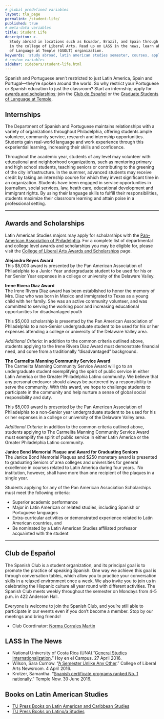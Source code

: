 ```yaml
---
# global predefined variables
layout: tla_page
permalink: /student-life/
published: true
# meta-data variables
title: Student Life
description: >-
  Study abroad in locations such as Ecuador, Brazil, and Spain through Temple University’s Latin American Studies program
  in the college of Liberal Arts. Read up on LASS in the news, learn about awards and scholarships, and our Graduate Students
  of Language at Temple (GSOLT) organization.
keywords: 'study abroad, latin american studies semester, courses, application, spain, awards and scholarships, GSOLT'
# custom variables
sidebar: sidebars/student-life.html
---
```

Spanish and Portuguese aren’t restricted to just Latin America, Spain and Portugal—they’re spoken around the world. So why restrict your Portuguese or Spanish education to just the classroom? Start an internship; apply for [awards and scholarships](#awards-and-scholarships); join the [Club de Español](#club-de-español) or the [Graduate Students of Language at Temple](#graduate-students-of-language-at-temple-gsolt).

## Internships
The Department of Spanish and Portuguese maintains relationships with a variety of organizations throughout Philadelphia, offering students ample volunteer, community service, research and internship opportunities. Students gain real-world language and work experience through this experiential learning, increasing their skills and confidence.

Throughout the academic year, students of any level may volunteer with educational and neighborhood organizations, such as mentoring primary and high school students, teaching seniors or contributing to the greening of the city infrastructure. In the summer, advanced students may receive credit by taking an internship course for which they invest significant time in an organization. Students have been engaged in service opportunities in journalism, social services, law, heath care, educational development and immigrant rights. By using their language skills to fulfill their responsibilities, students maximize their classroom learning and attain poise in a professional setting.

___

## Awards and Scholarships
Latin American Studies majors may apply for scholarships with the [Pan-American Association of Philadelphia](https://www.panamphilly.org/programs/scholarships). For a complete list of departmental and college level awards and scholarships you may be eligible for, please visit the [College of Liberal Arts Awards and Scholarships](https://liberalarts.temple.edu/about-us/resources/awards-and-scholarships?field_awards_department_nid=4579&field_awards_academics_class_value=All) page.

**Alejandro Reyes Award**<br>
This $5,000 award is presented by the Pan American Association of Philadelphia to a Junior Year undergraduate student to be used for his or her Senior Year expenses in a college or university of the Delaware Valley.

**Irene Rivera Diaz Award**<br>
The Irene Rivera Diaz award has been established to honor the memory of Mrs. Diaz who was born in Mexico and immigrated to Texas as a young child with her family. She was an active community volunteer, and was committed to serving the working poor and increasing educational opportunities for disadvantaged youth

This $5,000 scholarship is presented by the Pan American Association of Philadelphia to a non-Senior undergraduate student to be used for his or her expenses attending a college or university of the Delaware Valley area.

_Additional Criteria:_ in addition to the common criteria outlined above, students applying to the Irene Rivera Diaz Award must demonstrate financial need, and come from a traditionally “disadvantaged” background.

**The Carmelita Manning Community Service Award**<br>
The Carmelita Manning Community Service Award will go to an undergraduate student exemplifying the spirit of public service in either Latin America or the Greater Philadelphia Latino community.   We believe that any personal endeavor should always be partnered by a responsibility to serve the community.  With this award, we hope to challenge students to participate in the community and help nurture a sense of global social responsibility and duty.

This $5,000 award is presented by the Pan American Association of Philadelphia to a non-Senior year undergraduate student to be used for his or her expenses in a college or university of the Delaware Valley area.

_Additional Criteria:_ in addition to the common criteria outlined above, students applying to The Carmelita Manning Community Service Award must exemplify the spirit of public service in either Latin America or the Greater Philadelphia Latino community.

**Janice Bond Memorial Plaque and Award for Graduating Seniors**<br>
The Janice Bond Memorial Plaques and $250 monetary award is presented to graduating Seniors of area colleges and universities for general excellence in courses related to Latin America during four years.  No institution, however, shall have more than one recipient of the plaques in a single year.

Students applying for any of the Pan American Association Scholarships must meet the following criteria:

- Superior academic performance
- Major in Latin American or related studies, including Spanish or Portuguese languages
- Extra-curricular activities or demonstrated experience related to Latin American countries, and
- Be nominated by a Latin American Studies affiliated professor acquainted with the student

___

## Club de Español
The Spanish Club is a student organization, and its principal goal is to promote the practice of speaking Spanish. One way we achieve this goal is through conversation tables, which allow you to practice your conversation skills in a relaxed environment once a week. We also invite you to join us in celebrating the Hispanic culture all year round with different activities. The Spanish Club meets weekly throughout the semester on Mondays from 4-5 p.m. in 422 Anderson Hall.

Everyone is welcome to join the Spanish Club, and you’re still able to participate in our events even if you don’t become a member. Stop by our meetings and bring friends!
- Club Coordinator: [Norma Corrales Martin](mailto:ncm@temple.edu)

## LASS In The News
- National University of Costa Rica (UNA).”[General Studies Internationalization](http://www.hoyenelcampus.una.ac.cr//index.php?option=com_content&task=view&id=1766&Itemid=52).” Hoy en el Campus. 27 April 2016.
- Wilson, Sara Curnow. “[A Semester Unlike Any Other](https://liberalarts.temple.edu/about-us/newsroom/semester-unlike-any-other).” College of Liberal Arts Newsroom. 4 April 2016.
- Krotzer, Samantha. “[Spanish certificate programs ranked No. 1 nationally](https://news.temple.edu/news/2016-06-30/spanish-certificate-programs-ranked-number-one-nationally).” Temple Now. 30 June 2016.

## Books on Latin American Studies
- [TU Press Books on Latin American and Caribbean Studies](http://tupress.temple.edu/)
- [TU Press Books on Latino/a Studies](http://tupress.temple.edu/)
